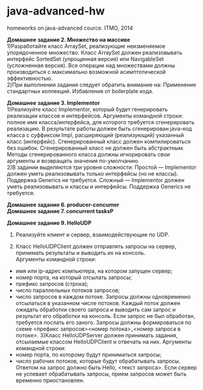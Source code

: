 # java-advanced-hw
homeworks on java-advanced cource. ITMO, 2014

<b>Домашнее задание 2. Множество на массиве</b><br>
1)Разработайте класс ArraySet, реализующие неизменяемое упорядоченное множество.
Класс ArraySet должен реализовывать интерфейс SortedSet (упрощенная версия) или NavigableSet (усложненная версия).
Все операции над множествами должны производиться с максимально возможной асимптотической эффективностью.<br>
2)При выполнении задания следует обратить внимание на:
Применение стандартных коллекций.
Избавления от boilerplate кода.<br>


<b>Домашнее задание 3. Implementor</b><br>
1)Реализуйте класс Implementor, который будет генерировать реализации классов и интерфейсов.
Аргументы командной строки: полное имя класса/интерфейса, для которого требуется сгенерировать реализацию.
В результате работы должен быть сгенерирован java-код класса с суффиксом Impl, расширяющий (реализующий) указанный класс (интерфейс).
Сгенерированный класс должен компилироваться без ошибок.
Сгенерированный класс не должен быть абстрактным.
Методы сгенерированного класса должны игнорировать свои аргументы и возвращать значения по-умолчанию.<br>
2)В задании выделяются три уровня сложности:
Простой — Implementor должен уметь реализовывать только интерфейсы (но не классы). Поддержка Generics не требуется.
Сложный — Implementor должен уметь реализовывать и классы и интерфейсы. Поддержка Generics не требуется.<br>

<b>Домашнее задание 6. producer-concumer</b> <br>
<b>Домашнее задание 7. concurrent tasksP</b> <br>

<b>Домашнее задание 9. HelloUDP</b> <br>
1) Реализуйте клиент и сервер, взаимодействующие по UDP.<br>

2) Класс HelloUDPClient должен отправлять запросы на сервер, принимать результаты и выводить их на консоль.<br>
Аргументы командной строки:
- имя или ip-адрес компьютера, на котором запущен сервер;
- номер порта, на который отсылать запросы;
- префикс запросов (строка);
- число параллельных потоков запросов;
- число запросов в каждом потоке.
Запросы должны одновременно отсылаться в указанном числе потоков. Каждый поток должен ожидать обработки своего запроса и выводить сам запрос и результат его обработки на консоль. Если запрос не был обработан, требуется послать его заного.
Запросы должны формироваться по схеме <префикс запросов><номер потока>_<номер запроса в потоке>.
3)Класс HelloUDPServer должен принимать задания, отсылаемые классом HelloUDPClient и отвечать на них.
Аргументы командной строки:
- номер порта, по которому будут приниматься запросы;
- число рабочих потоков, которые будут обрабатывать запросы.
Ответом на запрос должно быть Hello, <текст запроса>.
Если сервер не успевает обрабатывать запросы, прием запросов может быть временно приостановлен.
